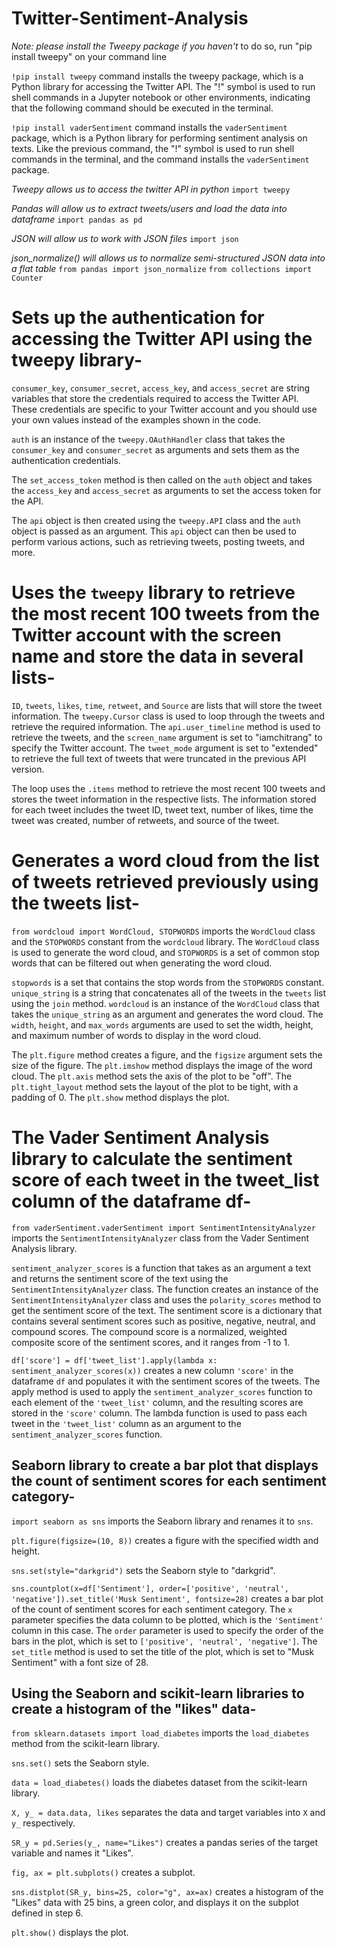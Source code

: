 # Twitter-Sentiment-Analysis

*Note: please install the Tweepy package if you haven't* 
to do so, run "pip install tweepy" on your command line

`!pip install tweepy` command installs the tweepy package, which is a Python library for accessing the Twitter API. The "!" symbol is used to run shell commands in a Jupyter notebook or other environments, indicating that the following command should be executed in the terminal.

`!pip install vaderSentiment` command installs the `vaderSentiment` package, which is a Python library for performing sentiment analysis on texts. Like the previous command, the "!" symbol is used to run shell commands in the terminal, and the command installs the `vaderSentiment` package.


*Tweepy allows us to access the twitter API in python*
`import tweepy`

*Pandas will allow us to extract tweets/users and load the data into dataframe*
`import pandas as pd`

*JSON will allow us to work with JSON files*
`import json`

*json_normalize() will allows us to normalize semi-structured JSON data into a flat table*
`from pandas import json_normalize`
`from collections import Counter`


# Sets up the authentication for accessing the Twitter API using the tweepy library-
`consumer_key`, `consumer_secret`, `access_key`, and `access_secret` are string variables that store the credentials required to access the Twitter API. These credentials are specific to your Twitter account and you should use your own values instead of the examples shown in the code.

`auth` is an instance of the `tweepy.OAuthHandler` class that takes the `consumer_key` and `consumer_secret` as arguments and sets them as the authentication credentials.

The `set_access_token` method is then called on the `auth` object and takes the `access_key` and `access_secret` as arguments to set the access token for the API.

The `api` object is then created using the `tweepy.API` class and the `auth` object is passed as an argument. This `api` object can then be used to perform various actions, such as retrieving tweets, posting tweets, and more.



# Uses the `tweepy` library to retrieve the most recent 100 tweets from the Twitter account with the screen name  and store the data in several lists-

`ID`, `tweets`, `likes`, `time`, `retweet`, and `Source` are lists that will store the tweet information.
The `tweepy.Cursor` class is used to loop through the tweets and retrieve the required information. The `api.user_timeline` method is used to retrieve the tweets, and the `screen_name` argument is set to "iamchitrang" to specify the Twitter account. The `tweet_mode` argument is set to "extended" to retrieve the full text of tweets that were truncated in the previous API version.

The loop uses the `.items` method to retrieve the most recent 100 tweets and stores the tweet information in the respective lists. The information stored for each tweet includes the tweet ID, tweet text, number of likes, time the tweet was created, number of retweets, and source of the tweet.

# Generates a word cloud from the list of tweets retrieved previously using the tweets list-
`from wordcloud import WordCloud, STOPWORDS` imports the `WordCloud` class and the `STOPWORDS` constant from the `wordcloud` library. The `WordCloud` class is used to generate the word cloud, and `STOPWORDS` is a set of common stop words that can be filtered out when generating the word cloud.

`stopwords` is a set that contains the stop words from the `STOPWORDS` constant.
`unique_string` is a string that concatenates all of the tweets in the `tweets` list using the `join` method.
`wordcloud` is an instance of the `WordCloud` class that takes the `unique_string` as an argument and generates the word cloud. The `width`, `height`, and `max_words` arguments are used to set the width, height, and maximum number of words to display in the word cloud.

The `plt.figure` method creates a figure, and the `figsize` argument sets the size of the figure.
The `plt.imshow` method displays the image of the word cloud.
The `plt.axis` method sets the axis of the plot to be "off".
The `plt.tight_layout` method sets the layout of the plot to be tight, with a padding of 0.
The `plt.show` method displays the plot.



# The Vader Sentiment Analysis library to calculate the sentiment score of each tweet in the tweet_list column of the dataframe df-

`from vaderSentiment.vaderSentiment import SentimentIntensityAnalyzer` imports the `SentimentIntensityAnalyzer` class from the Vader Sentiment Analysis library.

`sentiment_analyzer_scores` is a function that takes as an argument a text and returns the sentiment score of the text using the `SentimentIntensityAnalyzer` class. The function creates an instance of the `SentimentIntensityAnalyzer` class and uses the `polarity_scores` method to get the sentiment score of the text. The sentiment score is a dictionary that contains several sentiment scores such as positive, negative, neutral, and compound scores. The compound score is a normalized, weighted composite score of the sentiment scores, and it ranges from -1 to 1.

`df['score'] = df['tweet_list'].apply(lambda x: sentiment_analyzer_scores(x))` creates a new column `'score'` in the dataframe `df` and populates it with the sentiment scores of the tweets. The apply method is used to apply the `sentiment_analyzer_scores` function to each element of the `'tweet_list'` column, and the resulting scores are stored in the `'score'` column. The lambda function is used to pass each tweet in the `'tweet_list'` column as an argument to the `sentiment_analyzer_scores` function.

## Seaborn library to create a bar plot that displays the count of sentiment scores for each sentiment category-

`import seaborn as sns` imports the Seaborn library and renames it to `sns`.

`plt.figure(figsize=(10, 8))` creates a figure with the specified width and height.

`sns.set(style="darkgrid")` sets the Seaborn style to "darkgrid".

`sns.countplot(x=df['Sentiment'], order=['positive', 'neutral', 'negative']).set_title('Musk Sentiment', fontsize=28)` creates a bar plot of the count of sentiment scores for each sentiment category. The `x` parameter specifies the data column to be plotted, which is the `'Sentiment'` column in this case. The `order` parameter is used to specify the order of the bars in the plot, which is set to `['positive', 'neutral', 'negative']`. The `set_title` method is used to set the title of the plot, which is set to "Musk Sentiment" with a font size of 28.


## Using the Seaborn and scikit-learn libraries to create a histogram of the "likes" data-

`from sklearn.datasets import load_diabetes` imports the `load_diabetes` method from the scikit-learn library.

`sns.set()` sets the Seaborn style.

`data = load_diabetes()` loads the diabetes dataset from the scikit-learn library.

`X, y_ = data.data, likes` separates the data and target variables into `X` and `y_` respectively.

`SR_y = pd.Series(y_, name="Likes")` creates a pandas series of the target variable and names it "Likes".

`fig, ax = plt.subplots()` creates a subplot.

`sns.distplot(SR_y, bins=25, color="g", ax=ax)` creates a histogram of the "Likes" data with 25 bins, a green color, and displays it on the subplot defined in step 6.

`plt.show()` displays the plot.



